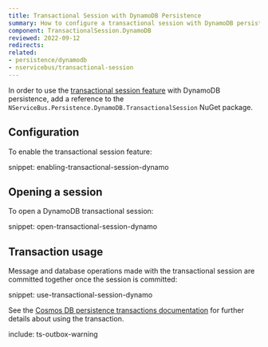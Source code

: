 ```yaml
---
title: Transactional Session with DynamoDB Persistence
summary: How to configure a transactional session with DynamoDB persistence
component: TransactionalSession.DynamoDB
reviewed: 2022-09-12
redirects:
related:
- persistence/dynamodb
- nservicebus/transactional-session
---
```


In order to use the [transactional session feature](/nservicebus/transactional-session/) with DynamoDB persistence, add a reference to the `NServiceBus.Persistence.DynamoDB.TransactionalSession` NuGet package.

## Configuration

To enable the transactional session feature:

snippet: enabling-transactional-session-dynamo

## Opening a session

To open a DynamoDB transactional session:

snippet: open-transactional-session-dynamo

## Transaction usage

Message and database operations made with the transactional session are committed together once the session is committed:

snippet: use-transactional-session-dynamo

See the [Cosmos DB persistence transactions documentation](/persistence/dynamodb/transactions.md) for further details about using the transaction.

include: ts-outbox-warning
